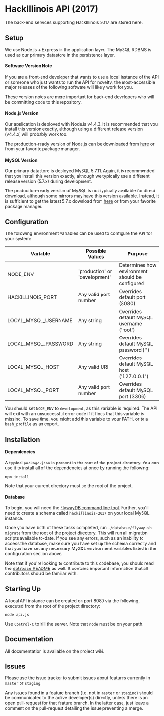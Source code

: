 # HackIllinois API (2017)

The back-end services supporting HackIllinois 2017 are stored here.

## Setup

We use Node.js + Express in the application layer. The MySQL RDBMS is used as
our primary datastore in the persistence layer.

####  Software Version Note

If you are a front-end developer that wants to use a local instance of the API
or someone who just wants to run the API for novelty, the most-accessible
major releases of the following software will likely work for you.

These version notes are more important for back-end developers who will be committing
code to this repository.

#### Node.js Version

Our application is deployed with Node.js v4.4.3. It is recommended that you install
this version exactly, although using a different release version (v4.4.x) will
probably work too.

The production-ready version of Node.js can be downloaded from [here](https://nodejs.org/dist/v4.4.3/) or from your favorite package manager.

#### MySQL Version

Our primary datastore is deployed MySQL 5.7.11. Again, it is recommended that you
install this version exactly, although we typically use a different release version
(5.7.x) during development.

The production-ready version of MySQL is not typically available for direct download,
although some mirrors may have this version available. Instead, it is sufficient to
get the latest 5.7.x download from [here](http://dev.mysql.com/downloads/mysql/) or
from your favorite package manager.

## Configuration

The following environment variables can be used to configure the API for your system:

| Variable | Possible Values | Purpose |
| -------- | --------------- | ------- |
| NODE_ENV | 'production' or 'development' | Determines how environment should be configured |
| HACKILLINOIS_PORT | Any valid port number | Overrides default port (8080) |
| LOCAL_MYSQL_USERNAME | Any string | Overrides default MySQL username ('root') |
| LOCAL_MYSQL_PASSWORD | Any string | Overrides default MySQL password ('') |
| LOCAL_MYSQL_HOST | Any valid URI | Overrides default MySQL host ('127.0.0.1') |
| LOCAL_MYSQL_PORT | Any valid port number | Overrides default MySQL port (3306) |

You should set `NODE_ENV` to `development`, as this variable is required. The API
will exit with an unsuccessful error code if it finds that this variable is missing.
To save time, you might add this variable to your PATH, or to a `bash_profile` as
an export.

## Installation

#### Dependencies
A typical `package.json` is present in the root of the project directory. You can
use it to install all of the dependencies at once by running the following:

```
npm install
```

Note that your current directory must be the root of the project.

#### Database

To begin, you will need the [FlywayDB command line tool](http://flywaydb.org/documentation/commandline/).
Further, you'll need to create a schema called `hackillinois-2017` on your local MySQL instance.

Once you have both of these tasks completed, run `./database/flyway.sh migrate`
from the root of the project directory. This will run all migration scripts available to-date.
If you see any errors, such as an inability to access the database, make sure you have
set up the schema correctly and that you have set any necessary MySQL environment
variables listed in the configuration section above.

Note that if you're looking to contribute to this codebase, you should read the
[database README](/database/README.md) as well. It contains important information that all
contributors should be familiar with.

## Starting Up

A local API instance can be created on port 8080 via the following, executed from
the root of the project directory:

```
node api.js
```

Use `Control-C` to kill the server. Note that `node` must be on your path.

## Documentation

All documentation is available on the [project wiki](https://github.com/HackIllinois/api-2017/wiki).

## Issues

Please use the issue tracker to submit issues about features currently in `master`
or `staging`.

Any issues found in a feature branch (i.e. not in `master` or `staging`)
should be communicated to the active developer(s) directly, unless there is an open
pull-request for that feature branch. In the latter case, just leave a comment on
the pull-request detailing the issue preventing a merge.
